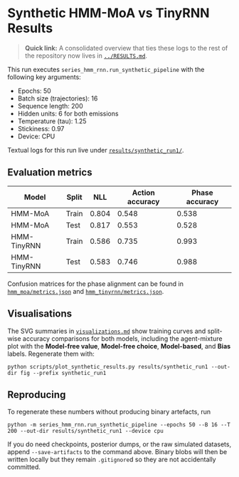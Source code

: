 # Synthetic HMM-MoA vs TinyRNN Results

> **Quick link:** A consolidated overview that ties these logs to the rest of the repository now lives in [`../RESULTS.md`](../RESULTS.md).

This run executes `series_hmm_rnn.run_synthetic_pipeline` with the following key arguments:

- Epochs: 50
- Batch size (trajectories): 16
- Sequence length: 200
- Hidden units: 6 for both emissions
- Temperature (tau): 1.25
- Stickiness: 0.97
- Device: CPU

Textual logs for this run live under [`results/synthetic_run1/`](synthetic_run1/).

## Evaluation metrics

| Model | Split | NLL | Action accuracy | Phase accuracy |
| --- | --- | --- | --- | --- |
| HMM-MoA | Train | 0.804 | 0.548 | 0.538 |
| HMM-MoA | Test | 0.817 | 0.553 | 0.528 |
| HMM-TinyRNN | Train | 0.586 | 0.735 | 0.993 |
| HMM-TinyRNN | Test | 0.583 | 0.746 | 0.988 |

Confusion matrices for the phase alignment can be found in [`hmm_moa/metrics.json`](synthetic_run1/hmm_moa/metrics.json) and [`hmm_tinyrnn/metrics.json`](synthetic_run1/hmm_tinyrnn/metrics.json).

## Visualisations

The SVG summaries in [`visualizations.md`](visualizations.md) show training curves and split-wise accuracy comparisons for both models, including the agent-mixture plot with the **Model-free value**, **Model-free choice**, **Model-based**, and **Bias** labels. Regenerate them with:

```
python scripts/plot_synthetic_results.py results/synthetic_run1 --out-dir fig --prefix synthetic_run1
```

## Reproducing

To regenerate these numbers without producing binary artefacts, run

```
python -m series_hmm_rnn.run_synthetic_pipeline --epochs 50 --B 16 --T 200 --out-dir results/synthetic_run1 --device cpu
```

If you do need checkpoints, posterior dumps, or the raw simulated datasets, append `--save-artifacts` to the command above. Binary blobs will then be written locally but they remain `.gitignore`d so they are not accidentally committed.

